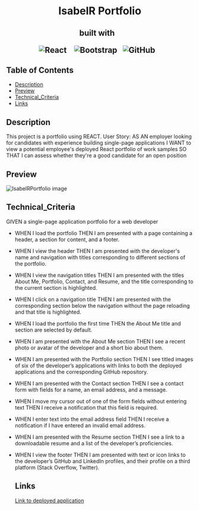 <h1 align ="center"> IsabelR Portfolio </h1>

<h2 align="center">built with  &nbsp;&nbsp;

  
![React](https://img.shields.io/badge/react-%2320232a.svg?style=for-the-badge&logo=react&logoColor=%2361DAFB) &nbsp;&nbsp;
![Bootstrap](https://img.shields.io/badge/bootstrap-%23563D7C.svg?style=for-the-badge&logo=bootstrap&logoColor=white)&nbsp;&nbsp;
![GitHub](https://img.shields.io/badge/github-%23121011.svg?style=for-the-badge&logo=github&logoColor=white) &nbsp;&nbsp;
  
</h2>

  ## Table of Contents

  * [Description](#description)
  * [Preview](#preview)
  * [Technical_Criteria](#technical_criteria)
  * [Links](#links) 



  ## Description
  
This project is a portfolio using REACT. User Story: 
AS AN employer looking for candidates with experience building single-page applications
I WANT to view a potential employee's deployed React portfolio of work samples
SO THAT I can assess whether they're a good candidate for an open position

  ## Preview
  
  
![IsabelRPortfolio image](https://user-images.githubusercontent.com/86173119/152456410-9df1c03b-38c5-4186-ab77-401a696204b2.png)



   ## Technical_Criteria 

GIVEN a single-page application portfolio for a web developer

- WHEN I load the portfolio THEN I am presented with a page containing a header, a section for content, and a footer.
- WHEN I view the header THEN I am presented with the developer's name and navigation with titles corresponding to different sections of the portfolio.
- WHEN I view the navigation titles THEN I am presented with the titles About Me, Portfolio, Contact, and Resume, and the title corresponding to the current section is highlighted.
- WHEN I click on a navigation title THEN I am presented with the corresponding section below the navigation without the page reloading and that title is highlighted.
- WHEN I load the portfolio the first time THEN the About Me title and section are selected by default.
- WHEN I am presented with the About Me section THEN I see a recent photo or avatar of the developer and a short bio about them.
- WHEN I am presented with the Portfolio section THEN I see titled images of six of the developer’s applications with links to both the deployed applications and the corresponding GitHub repository.
- WHEN I am presented with the Contact section THEN I see a contact form with fields for a name, an email address, and a message.
- WHEN I move my cursor out of one of the form fields without entering text THEN I receive a notification that this field is required.
- WHEN I enter text into the email address field THEN I receive a notification if I have entered an invalid email address.
- WHEN I am presented with the Resume section THEN I see a link to a downloadable resume and a list of the developer’s proficiencies.
- WHEN I view the footer THEN I am presented with text or icon links to the developer’s GitHub and LinkedIn profiles, and their profile on a third platform (Stack Overflow, Twitter). 


  ## Links
  [Link to deployed application](https://izztnkr.github.io/IsabelR-Portfolio/)&nbsp;&nbsp;
  
